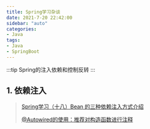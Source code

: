 ```yaml
---
title: Spring学习杂谈
date: 2021-7-20 22:42:00
sidebar: "auto"
categories:
- Java
tags:
- Java
- SpringBoot
---
```


:::tip
Spring的注入依赖和控制反转
:::

<!-- more -->

## 1. 依赖注入

> [Spring学习（十八）Bean 的三种依赖注入方式介绍](https://www.cnblogs.com/lirunzhou/p/9843176.html)
>
> [@Autowired的使用：推荐对构造函数进行注释](https://blog.csdn.net/qq_22873427/article/details/73718952)
